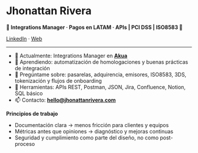 # Jhonattan Rivera

**🚀 Integrations Manager · Pagos en LATAM · APIs | PCI DSS | ISO8583 🚀**

[LinkedIn](https://www.linkedin.com/in/jhonattan-rivera/) · [Web](http://jhonattanrivera.com/)

---

- 🔭 Actualmente: Integrations Manager en **[Akua](https://akua.la)**
- 🌱 Aprendiendo: automatización de homologaciones y buenas prácticas de integración
- 💬 Pregúntame sobre: pasarelas, adquirencia, emisores, ISO8583, 3DS, tokenización y flujos de onboarding
- 🧰 Herramientas: APIs REST, Postman, JSON, Jira, Confluence, Notion, SQL básico
- 📫 Contacto: **hello@jhonattanrivera.com**

**Principios de trabajo**
- Documentación clara → menos fricción para clientes y equipos
- Métricas antes que opiniones → diagnóstico y mejoras continuas
- Seguridad y cumplimiento como parte del diseño, no como post-proceso
